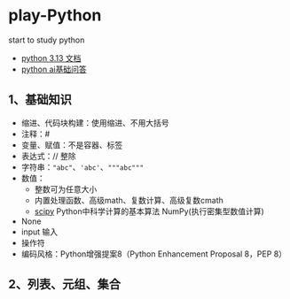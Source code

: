 # play-Python
start to study python

- [python 3.13 文档](https://docs.python.org/zh-cn/3.13/reference/index.html)
- [python ai基础问答](https://devv.ai/zh/search/eslg2f4fx0jk)

## 1、基础知识
- 缩进、代码块构建：使用缩进、不用大括号
- 注释：#
- 变量、赋值：不是容器、标签
- 表达式：// 整除
- 字符串：`"abc"`、`'abc'`、`"""abc"""`
- 数值：
  - 整数可为任意大小
  - 内置处理函数、高级math、复数计算、高级复数cmath
  - [scipy](https://scipy.org/) Python中科学计算的基本算法 NumPy(执行密集型数值计算)
- None
- input 输入
- 操作符
- 编码风格：Python增强提案8​（Python Enhancement Proposal 8，PEP 8）

## 2、列表、元组、集合
